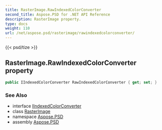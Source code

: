 ```yaml
---
title: RasterImage.RawIndexedColorConverter
second_title: Aspose.PSD for .NET API Reference
description: RasterImage property. 
type: docs
weight: 110
url: /net/aspose.psd/rasterimage/rawindexedcolorconverter/
---
```

{{< psd/tize >}}
## RasterImage.RawIndexedColorConverter property

```csharp
public IIndexedColorConverter RawIndexedColorConverter { get; set; }
```

### See Also

* interface [IIndexedColorConverter](../../iindexedcolorconverter/)
* class [RasterImage](../)
* namespace [Aspose.PSD](../../rasterimage/)
* assembly [Aspose.PSD](../../../)


